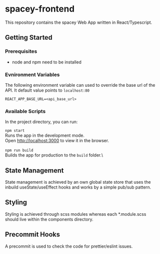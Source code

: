 # spacey-frontend
This repository contains the spacey Web App written in React/Typescript.
## Getting Started

### Prerequisites

- node and npm need to be installed

### Evnironment Variables
The following environment variable can used to override the base url of the API. It default value points to `localhost:80`
```
REACT_APP_BASE_URL=<api_base_url>
```

### Available Scripts

In the project directory, you can run:

`npm start`<br>
Runs the app in the development mode.\
Open [http://localhost:3000](http://localhost:3000) to view it in the browser.
<br><br>
`npm run build`<br>
Builds the app for production to the `build` folder.\

## State Management
State management is achieved by an own global state store that uses the inbuild useState/useEffect hooks and works by a simple pub/sub pattern.

## Styling
Styling is achieved through scss modules whereas each *.module.scss should live within the components directory.

## Precommit Hooks
A precommit is used to check the code for prettier/eslint issues.
